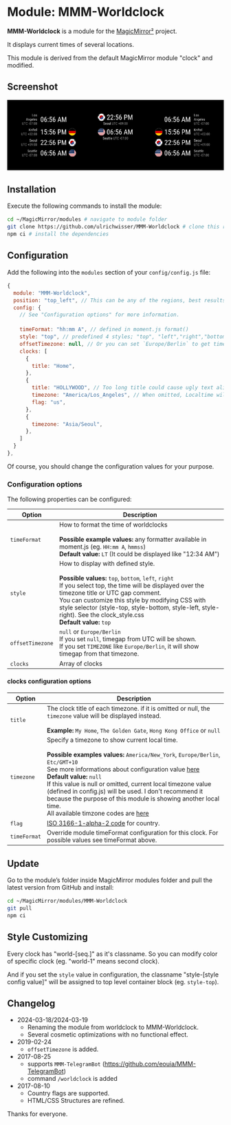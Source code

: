 # Module: MMM-Worldclock

**MMM-Worldclock** is a module for the [MagicMirror²](https://github.com/MagicMirrorOrg/MagicMirror) project.

It displays current times of several locations.

This module is derived from the default MagicMirror module "clock" and modified.

## Screenshot

![Screenshot](screenshot.png)

## Installation

Execute the following commands to install the module:

```bash
cd ~/MagicMirror/modules # navigate to module folder
git clone https://github.com/ulrichwisser/MMM-Worldclock # clone this repository
npm ci # install the dependencies
```

## Configuration

Add the following into the `modules` section of your `config/config.js` file:

```javascript
{
  module: "MMM-Worldclock",
  position: "top_left", // This can be any of the regions, best results in top_left or top_right regions.
  config: {
    // See "Configuration options" for more information.

    timeFormat: "hh:mm A", // defined in moment.js format()
    style: "top", // predefined 4 styles; "top", "left","right","bottom"
    offsetTimezone: null, // Or you can set `Europe/Berlin` to get timegap difference from this timezone. `null` will be UTC timegap.
    clocks: [
      {
        title: "Home",
      },
      {
        title: "HOLLYWOOD", // Too long title could cause ugly text align.
        timezone: "America/Los_Angeles", // When omitted, Localtime will be displayed. It might be not your purporse, I bet.
        flag: "us",
      },
      {
        timezone: "Asia/Seoul",
      },
    ]
  }
},
```

Of course, you should change the configuration values for your purpose.

### Configuration options

The following properties can be configured:

| Option            | Description
| ----------------- | -----------
| `timeFormat`      | How to format the time of worldclocks <br><br> **Possible example values:** any formatter available in moment.js (eg. `HH:mm A`, `hmmss`) <br> **Default value:** `LT` (It could be displayed like "12:34 AM")
| `style`           | How to display with defined style. <br><br>**Possible values:** `top`, `bottom`, `left`, `right` <br> If you select top, the time will be displayed over the timezone title or UTC gap comment.<br>You can customize this style by modifying CSS with style selector (style-top, style-bottom, style-left, style-right). See the clock_style.css <br> **Default value:** `top`
| `offsetTimezone` | `null` or `Europe/Berlin`<br/> If you set `null`, timegap from UTC will be shown. <br> If you set `TIMEZONE` like `Europe/Berlin`, it will show timegap from that timezone.  
| `clocks`          | Array of clocks

#### clocks configuration options

| Option            | Description
| ----------------- | -----------
| `title`           | The clock title of each timezone. if it is omitted or null, the `timezone` value will be displayed instead. <br><br> **Example:** `My Home`, `The Golden Gate`, `Hong Kong Office` or `null`  
| `timezone`        | Specify a timezone to show current local time. <br><br> **Possible examples values:** `America/New_York`, `Europe/Berlin`, `Etc/GMT+10` <br>See more informations about configuration value [here](https://momentjs.com/timezone/docs/#/data-formats/packed-format/)<br> **Default value:** `null`<br> If this value is null or omitted, current local timezone value (defined in config.js) will be used. I don't recommend it because the purpose of this module is showing another local time.<br>All available timzone codes are [here](https://en.wikipedia.org/wiki/List_of_tz_database_time_zones)
|`flag`  |  [ISO 3166-1-alpha-2 code](https://www.iso.org/obp/ui/#search/code/) for country.
|`timeFormat`|Override module  timeFormat configuration for this clock. For possible values see timeFormat above.

## Update

Go to the module’s folder inside MagicMirror modules folder and pull the latest version from GitHub and install:

```bash
cd ~/MagicMirror/modules/MMM-Worldclock
git pull
npm ci
```

## Style Customizing

Every clock has "world-[seq.]" as it's classname. So you can modify color of specific clock (eg. "world-1" means second clock).

And if you set the `style` value in configuration, the classname "style-[style config value]" will be assigned to top level container block (eg. `style-top`).

## Changelog

* 2024-03-18/2024-03-19
  * Renaming the module from worldclock to MMM-Worldclock.
  * Several cosmetic optimizations with no functional effect.
* 2019-02-24
  * `offsetTimezone` is added.
* 2017-08-25
  * supports `MMM-TelegramBot` (<https://github.com/eouia/MMM-TelegramBot>)
  * command `/worldclock` is added
* 2017-08-10
  * Country flags are supported.
  * HTML/CSS Structures are refined.

Thanks for everyone.
